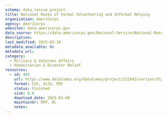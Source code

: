 ```yaml
---
schema: data_rescue_project 
title: National Rates of Formal Volunteering and Informal Helping
organization: AmeriCorps
agency: AmeriCorps
websites: data.americorps.gov
data_source: https://data.americorps.gov/National-Service/National-Rates-of-Formal-Volunteering-and-Informal/g8ar-dei2
description: 
last_modified: 2025-03-10
metadata_available: No
metadata_url: 
category:
  - Military & Veterans Affairs 
  - Humanitarian & Disaster Relief 
resources:
  - id: 402
    url: https://www.datalumos.org/datalumos/project/222043/version/V1/view
    format: CSV, XLSX, PDF
    status: Finished
    size: 0.0
    download_date: 2025-03-08
    maintainer: DRP, DL
    notes: 
---
```

